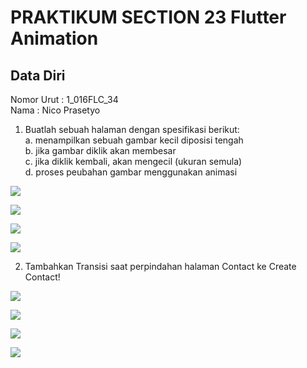 # PRAKTIKUM SECTION 23 Flutter Animation

## Data Diri
Nomor Urut  : 1_016FLC_34 <br>
Nama        : Nico Prasetyo <br>

1. Buatlah sebuah halaman dengan spesifikasi berikut: <br>
a. menampilkan sebuah gambar kecil diposisi tengah <br>
b. jika gambar diklik akan membesar <br>
c. jika diklik kembali, akan mengecil (ukuran semula) <br>
d. proses peubahan gambar menggunakan animasi <br>

![](../screenshots/Screenshot_TampilanAwal.png)

![](../screenshots/Screenshot_ImageBeforeResize.png)

![](../screenshots/Screenshot_ImageAfterResize.png)

![](../screenshots/Screenshot_ImageScreenResizeAnimation.png)

2. Tambahkan Transisi saat perpindahan halaman Contact ke Create Contact!

![](../screenshots/Screenshot_TampilanContact.png)

![](../screenshots/Screenshot_SlideTransitionContactToCreateContact.png)

![](../screenshots/Screenshot_TampilanCreateNewContact.png)

![](../screenshots/Screenshot_SlideTransition.png)